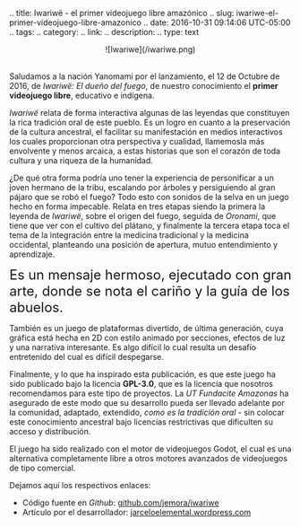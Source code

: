 .. title: Iwariwë - el primer videojuego libre amazónico
.. slug: iwariwe-el-primer-videojuego-libre-amazonico
.. date: 2016-10-31 09:14:06 UTC-05:00
.. tags: 
.. category: 
.. link: 
.. description: 
.. type: text

<center>![Iwariwe](/iwariwe.png)</center><br>

Saludamos a la nación Yanomami por el lanzamiento, el 12 de Octubre de 2016, de *Iwariwë: El dueño del fuego*, de nuestro conocimiento el **primer videojuego libre**, educativo e indígena.

*Iwariwë* relata de forma interactiva algunas de las leyendas que constituyen la rica tradición oral de este pueblo. Es un logro en cuanto a la preservación de la cultura ancestral, el facilitar su manifestación en medios interactivos los cuales proporcionan otra perspectiva y cualidad, llamemosla más envolvente y menos arcaica, a estas historias que son el corazón de toda cultura y una riqueza de la humanidad.

¿De qué otra forma podría uno tener la experiencia de personificar a un joven hermano de la tribu, escalando por árboles y persiguiendo al gran pájaro que se robó el fuego? Todo esto con sonidos de la selva en un juego hecho en forma impecable.
Relata en tres etapas siendo la primera la leyenda de *Iwariwë*, sobre el origen del fuego, seguida de *Oronami*, que tiene que ver con el cultivo del plátano, y finalmente la tercera etapa toca el tema de la integración entre la medicina tradicional y la medicina occidental, planteando una posición de apertura, mutuo entendimiento y aprendizaje.

<font size="+2"> Es un mensaje hermoso, ejecutado con gran arte, donde se nota el cariño y la guía de los abuelos. </font>

También es un juego de plataformas divertido, de última generación, cuya gráfica está hecha en 2D con estilo animado por secciones, efectos de luz y una narrativa interesante. Es algo difícil lo cual resulta un desafío entretenido del cual es difícil despegarse.

Finalmente, y lo que ha inspirado esta publicación, es que este juego ha sido publicado bajo la licencia **GPL-3.0**, que es la licencia que nosotros recomendamos para este tipo de proyectos. La *UT Fundacite Amazonas* ha asegurado de este modo que su desarrollo pueda ser llevado adelante por la comunidad, adaptado, extendido, *como es la tradición oral* - sin colocar este conocimiento ancestral bajo licencias restrictivas que dificulten su acceso y distribución.

El juego ha sido realizado con el motor de videojuegos Godot, el cual es una alternativa completamente libre a otros motores avanzados de videojuegos de tipo comercial.

Dejamos aquí los respectivos enlaces:

* Código fuente en *Github*: [github.com/jemora/iwariwe](https://github.com/jemora/iwariwe)
* Artículo por el desarrollador: [jarceloelemental.wordpress.com](https://jarceloelemental.wordpress.com/2016/10/14/el-videojuego-iwariwe-ya-esta-en-listo/)
